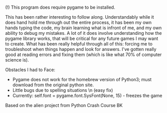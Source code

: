 (!) This program does require pygame to be installed.

This has been rather interesting to follow along. 
Understandably while it does hand hold me through out the entire process, it has been my own hands typing the code, my brain learning what is infront of me, and my own ability to debug my mistakes. A lot of it does involve understanding how the pygame library works,  that will be critical for any future games I may want to create. What has been really helpful through all of this: forcing me to troubleshoot when things happen and look for answers. I've gotten really good at reading errors and fixing them (which is like what 70% of computer science is).

Obstacles I had to Face: 
-	Pygame does not work for the homebrew version of Python3; must download from the original python site. 
-	Little bugs due to spelling situations \n (easy fix) 
-	Currently: self.font = pygame.font.SysFont(None, 15) - freezes the game 

Based on the alien project from Python Crash Course BK 
